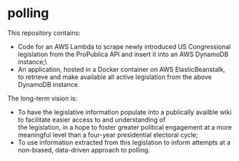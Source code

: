 # polling

This repository contains: 

- Code for an AWS Lambda to scrape newly introduced US Congressional legislation from the ProPublica API and insert it into an AWS DynamoDB instance;\
- An application, hosted in a Docker container on AWS ElasticBeanstalk, to retrieve and make available all active legislation from the above DynamoDB instance.

The long-term vision is:

- To have the legislative information populate into a publically availble wiki to facilitate easier access to and understanding of\
the legislation, in a hope to foster greater political engagement at a more meaningful level than a four-year presidential electoral cycle;
- To use information extracted from this legislation to inform attempts at a non-biased, data-driven approach to polling.
